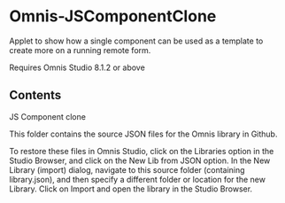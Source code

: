 # Omnis-JSComponentClone
Applet to show how a single component can be used as a template to create more on a running remote form.

Requires Omnis Studio 8.1.2 or above

## Contents

JS Component clone

This folder contains the source JSON files for the Omnis library in Github.

To restore these files in Omnis Studio, click on the Libraries option in the Studio Browser, and click on the New Lib from JSON option. In the New Library (import) dialog, navigate to this source folder (containing library.json), and then specify a different folder or location for the new Library. Click on Import and open the library in the Studio Browser.
